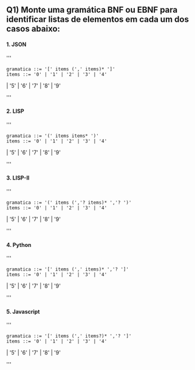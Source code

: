 ## Q1) Monte uma gramática BNF ou EBNF para identificar listas de elementos em cada um dos casos abaixo:

#### 1. JSON
'''

    gramatica ::= '[' items (',' items)* ']'
    items ::= '0' | '1' | '2' | '3' | '4'
 | '5' | '6' | '7' | '8' | '9'

'''

#### 2. LISP
'''

    gramatica ::= '(' items items* ')'
    items ::= '0' | '1' | '2' | '3' | '4'
 | '5' | '6' | '7' | '8' | '9'

'''

#### 3. LISP-II
'''

    gramatica ::= '(' items (','? items)* ','? ')'
    items ::= '0' | '1' | '2' | '3' | '4'
 | '5' | '6' | '7' | '8' | '9'

'''

#### 4. Python
'''

    gramatica ::= '[' items (',' items)* ','? ']'
    items ::= '0' | '1' | '2' | '3' | '4'
 | '5' | '6' | '7' | '8' | '9'

'''

#### 5. Javascript
'''

    gramatica ::= '[' items (',' items?)* ','? ']'
    items ::= '0' | '1' | '2' | '3' | '4'
 | '5' | '6' | '7' | '8' | '9'

'''